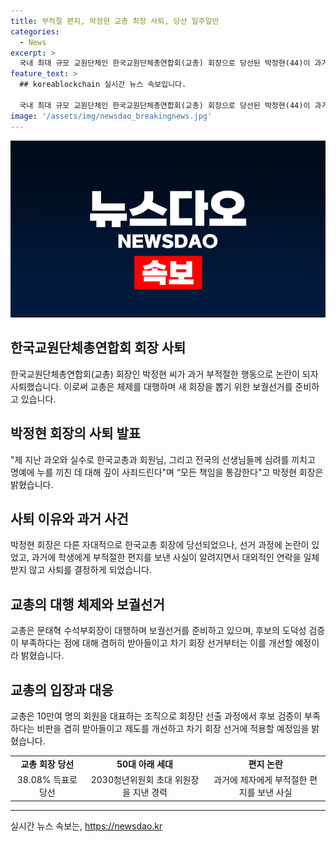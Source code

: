 ```yaml
---
title: 부적절 편지, 박정현 교총 최장 사퇴, 당선 일주일만
categories:
  - News
excerpt: >
  국내 최대 규모 교원단체인 한국교원단체총연합회(교총) 회장으로 당선된 박정현(44)이 과거 제자에게 부적절한 편지를 보낸 사실이 알려지면서 사퇴했습니다. 지난 20일 회원 온라인 투표 결과로 당선된 박 회장은 사퇴하며 과오에 대해 깊이 사죄했고, 교총은 보궐선거를 준비 중이며 후보 검증에 대한 비판을 받아들이고 제도 개선을 모색할 예정이라 밝힌 바 있습니다.
feature_text: >
  ## koreablockchain 실시간 뉴스 속보입니다.

  국내 최대 규모 교원단체인 한국교원단체총연합회(교총) 회장으로 당선된 박정현(44)이 과거 제자에게 부적절한 편지를 보낸 사실이 알려지면서 사퇴했습니다. 지난 20일 회원 온라인 투표 결과로 당선된 박 회장은 사퇴하며 과오에 대해 깊이 사죄했고, 교총은 보궐선거를 준비 중이며 후보 검증에 대한 비판을 받아들이고 제도 개선을 모색할 예정이라 밝힌 바 있습니다.
image: '/assets/img/newsdao_breakingnews.jpg'
---
```


<p><img src="/assets/img/newsdao_breakingnews.jpg" alt="koreablockchain 속보" /></p>

<h2 data-ke-size="size26">한국교원단체총연합회 회장 사퇴</h2>

<p data-ke-size="size16">한국교원단체총연합회(교총) 회장인 박정현 씨가 과거 부적절한 행동으로 논란이 되자 사퇴했습니다. 이로써 교총은 체제를 대행하며 새 회장을 뽑기 위한 보궐선거를 준비하고 있습니다.</p>

<h2 data-ke-size="size26">박정현 회장의 사퇴 발표</h2>

<p data-ke-size="size16">"제 지난 과오와 실수로 한국교총과 회원님, 그리고 전국의 선생님들께 심려를 끼치고 명예에 누를 끼친 데 대해 깊이 사죄드린다"며 “모든 책임을 통감한다"고 박정현 회장은 밝혔습니다.</p>

<h2 data-ke-size="size26">사퇴 이유와 과거 사건</h2>

<p data-ke-size="size16">박정현 회장은 다른 자대적으로 한국교총 회장에 당선되었으나, 선거 과정에 논란이 있었고, 과거에 학생에게 부적절한 편지를 보낸 사실이 알려지면서 대외적인 연락을 일체 받지 않고 사퇴를 결정하게 되었습니다.</p>

<h2 data-ke-size="size26">교총의 대행 체제와 보궐선거</h2>

<p data-ke-size="size16">교총은 문태혁 수석부회장이 대행하며 보궐선거를 준비하고 있으며, 후보의 도덕성 검증이 부족하다는 점에 대해 겸허히 받아들이고 차기 회장 선거부터는 이를 개선할 예정이라 밝혔습니다.</p>

<h2 data-ke-size="size26">교총의 입장과 대응</h2>

<p data-ke-size="size16">교총은 10만여 명의 회원을 대표하는 조직으로 회장단 선출 과정에서 후보 검증이 부족하다는 비판을 겸히 받아들이고 제도를 개선하고 차기 회장 선거에 적용할 예정임을 밝혔습니다.</p>

<table>
  <tr>
    <td style="text-align: center; height: 17px;"><b>교총 회장 당선</b></td>
    <td style="text-align: center; height: 17px;"><b>50대 아래 세대</b></td>
    <td style="text-align: center; height: 17px;"><b>편지 논란</b></td>
  </tr>
  <tr>
    <td style="text-align: center; height: 17px;">38.08% 득표로 당선</td>
    <td style="text-align: center; height: 17px;">2030청년위원회 초대 위원장을 지낸 경력</td>
    <td style="text-align: center; height: 17px;">과거에 제자에게 부적절한 편지를 보낸 사실</td>
  </tr>
</table>

<hr>
실시간 뉴스 속보는, <a href="https://newsdao.kr" rel="dofollow">https://newsdao.kr</a>


